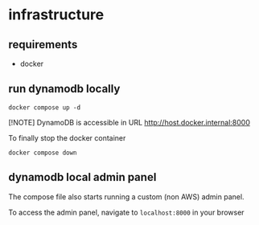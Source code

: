# infrastructure

## requirements

- docker

## run dynamodb locally

```shell
docker compose up -d
```

[!NOTE] DynamoDB is accessible in URL http://host.docker.internal:8000

To finally stop the docker container

```shell
docker compose down
```

## dynamodb local admin panel

The compose file also starts running a custom (non AWS) admin panel.

To access the admin panel, navigate to `localhost:8000` in your browser
